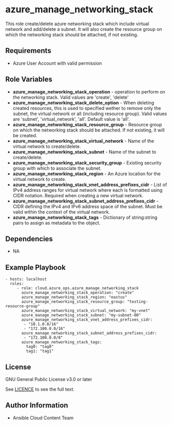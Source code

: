 azure_manage_networking_stack
================

This role create/delete azure networking stack which include virtual network and add/delete a subnet.
It will also create the resource group on which the networking stack should be attached, if not existing.

Requirements
------------

* Azure User Account with valid permission

Role Variables
--------------

* **azure_manage_networking_stack_operation** - operation to perform on the networking stack. Valid values are 'create', 'delete'
* **azure_manage_networking_stack_delete_option** - When deleting created resources, this is used to specified wether to remove only the subnet, the virtual network or all (including resource group). Valid values are 'subnet', 'virtual_network', 'all'. Default value is 'all'.
* **azure_manage_networking_stack_resource_group** - Resource group on which the networking stack should be attached. If not existing, it will be created.
* **azure_manage_networking_stack_virtual_network** - Name of the virtual network to create/delete.
* **azure_manage_networking_stack_subnet** - Name of the subnet to create/delete.
* **azure_manage_networking_stack_security_group** - Existing security group with which to associate the subnet.
* **azure_manage_networking_stack_region** - An Azure location for the virtual network to create.
* **azure_manage_networking_stack_vnet_address_prefixes_cidr** - List of IPv4 address ranges for virtual network where each is formatted using CIDR notation.
  Required when creating a new virtual network.
* **azure_manage_networking_stack_subnet_address_prefixes_cidr** - CIDR defining the IPv4 and IPv6 address space of the subnet. Must be valid within the context of the virtual network.
* **azure_manage_networking_stack_tags** - Dictionary of string:string pairs to assign as metadata to the object.

Dependencies
------------

- NA

Example Playbook
----------------

    - hosts: localhost
      roles:
         - role: cloud.azure_ops.azure_manage_networking_stack
           azure_manage_networking_stack_operation: "create"
           azure_manage_networking_stack_region: "eastus"
           azure_manage_networking_stack_resource_group: "testing-resource-group"
           azure_manage_networking_stack_virtual_network: "my-vnet"
           azure_manage_networking_stack_subnet: "my-subnet-00"
           azure_manage_networking_stack_vnet_address_prefixes_cidr:
            - "10.1.0.0/16"
            - "172.100.0.0/16"
           azure_manage_networking_stack_subnet_address_prefixes_cidr:
            - "172.100.0.0/8"
           azure_manage_networking_stack_tags:
             tag0: "tag0"
             tag1: "tag1"

License
-------

GNU General Public License v3.0 or later

See [LICENCE](../../LICENSE) to see the full text.

Author Information
------------------

- Ansible Cloud Content Team
